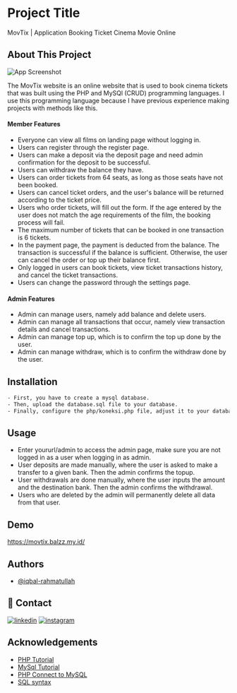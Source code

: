
# Project Title

MovTix | Application Booking Ticket Cinema Movie Online 

## About This Project

![App Screenshot](https://i.ibb.co/0GwZ9DW/Jepretan-Layar-2023-07-10-pukul-19-47-33.png)

The MovTix website is an online website that is used to book cinema tickets that was built using the PHP and MySQl (CRUD) programming languages. I use this programming language because I have previous experience making projects with methods like this.



#### Member Features

- Everyone can view all films on landing page without logging in.
- Users can register through the register page.
- Users can make a deposit via the deposit page and need admin confirmation for the deposit to be successful.
- Users can withdraw the balance they have.
- Users can order tickets from 64 seats, as long as those seats have not been booked.
- Users can cancel ticket orders, and the user's balance will be returned according to the ticket price.
- Users who order tickets, will fill out the form. If the age entered by the user does not match the age requirements of the film, the booking process will fail.
- The maximum number of tickets that can be booked in one transaction is 6 tickets.
- In the payment page, the payment is deducted from the balance. The transaction is successful if the balance is sufficient. Otherwise, the user can cancel the order or top up their balance first.
- Only logged in users can book tickets, view ticket transactions history, and cancel the ticket transactions.
- Users can change the password through the settings page.

#### Admin Features

- Admin can manage users, namely add balance and delete users.
- Admin can manage all transactions that occur, namely view transaction details and cancel transactions.
- Admin can manage top up, which is to confirm the top up done by the user.
- Admin can manage withdraw, which is to confirm the withdraw done by the user.

## Installation

```bash
- First, you have to create a mysql database.
- Then, upload the database.sql file to your database.
- Finally, configure the php/koneksi.php file, adjust it to your database.
```
    
## Usage

- Enter yoururl/admin to access the admin page, make sure you are not logged in as a user when logging in as admin.
- User deposits are made manually, where the user is asked to make a transfer to a given bank. Then the admin confirms the topup.
- User withdrawals are done manually, where the user inputs the amount and the destination bank. Then the admin confirms the withdrawal.
- Users who are deleted by the admin will permanently delete all data from that user.


## Demo

https://movtix.balzz.my.id/


## Authors

- [@iqbal-rahmatullah](https://github.com/iqbal-rahmatullah)


## 🔗 Contact
[![linkedin](https://img.shields.io/badge/linkedin-0A66C2?style=for-the-badge&logo=linkedin&logoColor=white)](https://www.linkedin.com/in/m-iqbal-rahmatullah-685890216/)
[![instagram](https://img.shields.io/badge/Instagram-E4405F?style=for-the-badge&logo=instagram&logoColor=white)](https://www.instagram.com/iqbal.rahmatullah/)


## Acknowledgements

 - [PHP Tutorial](https://www.w3schools.com/php/)
 - [MySql Tutorial](https://www.w3schools.com/sql/default.asp)
 - [PHP Connect to MySQL](https://www.w3schools.com/php/php_mysql_connect.asp)
 - [SQL syntax](https://www.w3schools.com/sql/sql_syntax.asp)

